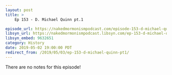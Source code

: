 ```yaml
---
layout: post
title: >
    Ep 153 - D. Michael Quinn pt.1

episode_url: https://nakedmormonismpodcast.com/episode-153-d-michael-quinn-pt-1/
libsyn_url: https://nakedmormonismpodcast.libsyn.com/ep-153-d-michael-quinn-pt1
libsyn_embed: 9632651
category: History
date: 2019-05-02 19:00:00 PDT
redirect_from: /2019/05/03/ep-153-d-michael-quinn-pt1/
---
```


There are no notes for this episode!
